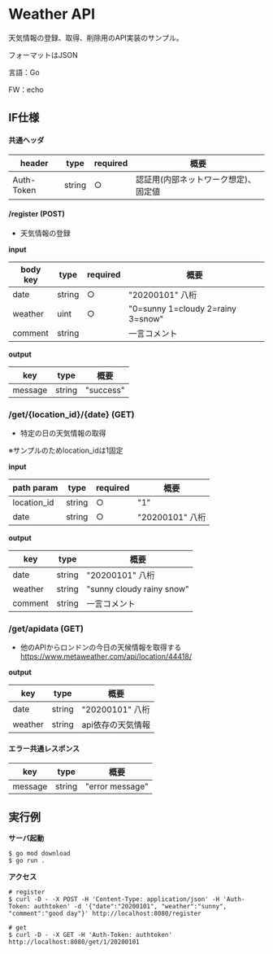 # Weather API
天気情報の登録、取得、削除用のAPI実装のサンプル。

フォーマットはJSON

言語：Go

FW：echo

## IF仕様
#### 共通ヘッダ
|header|type|required|概要|
|---|---|---|---|
|Auth-Token|string|○|認証用(内部ネットワーク想定)、固定値|

#### /register (POST)

* 天気情報の登録

**input**

|body key|type|required|概要|
|---|---|---|---|
|date|string|○|"20200101" 八桁|
|weather|uint|○|"0=sunny 1=cloudy 2=rainy 3=snow"|
|comment|string| |一言コメント|

**output**

|key|type|概要|
|---|---|---|
|message|string|"success"|



### /get/{location_id}/{date} (GET)

* 特定の日の天気情報の取得

※サンプルのためlocation_idは1固定

**input**

|path param|type|required|概要|
|---|---|---|---|
|location_id|string|○|"1"|
|date|string|○|"20200101" 八桁|

**output**

|key|type|概要|
|---|---|---|
|date|string|"20200101" 八桁|
|weather|string|"sunny cloudy rainy snow"|
|comment|string|一言コメント|

### /get/apidata (GET)

* 他のAPIからロンドンの今日の天候情報を取得する
https://www.metaweather.com/api/location/44418/

**output**

|key|type|概要|
|---|---|---|
|date|string|"20200101" 八桁|
|weather|string| api依存の天気情報 |


#### エラー共通レスポンス

|key|type|概要|
|---|---|---|
|message|string|"error message"|

## 実行例

**サーバ起動** 
```
$ go mod download
$ go run .
```

**アクセス**
```
# register
$ curl -D - -X POST -H 'Content-Type: application/json' -H 'Auth-Token: authtoken' -d '{"date":"20200101", "weather":"sunny", "comment":"good day"}' http://localhost:8080/register

# get
$ curl -D - -X GET -H 'Auth-Token: authtoken' http://localhost:8080/get/1/20200101
```


